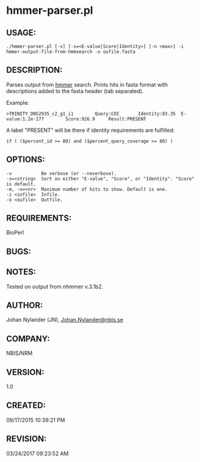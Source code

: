 # hmmer-parser.pl

## USAGE:

    ./hmmer-parser.pl [-v] [-s=<E-value|Score|Identity>] [-n <max>] -i hmmer-output-file-from-hmmsearch -o oufile.fasta

## DESCRIPTION:

Parses output from [hmmer](http://hmmer.org/) search.
Prints hits in fasta format with descriptions added to the fasta header (tab separated).

Example:

    >TRINITY_DN52935_c2_g1_i1        Query:COI       Identity:83.35  E-value:1.2e-277        Score:926.9     Result:PRESENT

A label "PRESENT" will be there if identity requirements are fulfilled:

    if ( ($percent_id >= 80) and ($percent_query_coverage >= 80) ) 


## OPTIONS:

    -v           Be verbose (or --noverbose).
    -s=<string>  Sort on either "E-value", "Score", or "Identity". "Score" is default.
    -m, -n=<nr>  Maximum number of hits to show. Default is one.
    -i <infile>  Infile.
    -o <oufile>  Outfile.


## REQUIREMENTS:

BioPerl

## BUGS:


## NOTES:

Tested on output from nhmmer v.3.1b2.

## AUTHOR:

Johan Nylander (JN), Johan.Nylander@nbis.se

## COMPANY:

NBIS/NRM

## VERSION:

1.0

## CREATED:

09/17/2015 10:39:21 PM

## REVISION:

03/24/2017 09:23:52 AM
